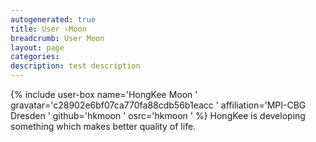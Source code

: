 ```yaml
---
autogenerated: true
title: User ›Moon
breadcrumb: User Moon
layout: page
categories: 
description: test description
---
```


{% include user-box name='HongKee Moon ' gravatar='c28902e6bf07ca770fa88cdb56b1eacc ' affiliation='MPI-CBG Dresden ' github='hkmoon ' osrc='hkmoon ' %} HongKee is developing something which makes better quality of life.
